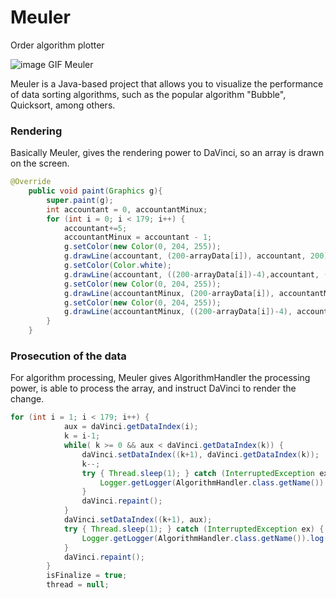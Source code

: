 # Meuler
Order algorithm plotter

![image GIF Meuler](https://dl.dropboxusercontent.com/s/7dw1jww94rs0e2h/meuler.gif?dl=0)

Meuler is a Java-based project that allows you to visualize the performance of data sorting algorithms, such as the popular algorithm "Bubble", Quicksort, among others.

### Rendering

Basically Meuler, gives the rendering power to DaVinci, so an array is drawn on the screen.

``` java
@Override
    public void paint(Graphics g){
        super.paint(g);
        int accountant = 0, accountantMinux;
        for (int i = 0; i < 179; i++) {
            accountant+=5;
            accountantMinux = accountant - 1;
            g.setColor(new Color(0, 204, 255));
            g.drawLine(accountant, (200-arrayData[i]), accountant, 200);
            g.setColor(Color.white);
            g.drawLine(accountant, ((200-arrayData[i])-4),accountant, (200-arrayData[i]));
            g.setColor(new Color(0, 204, 255));
            g.drawLine(accountantMinux, (200-arrayData[i]), accountantMinux, 200);
            g.setColor(new Color(0, 204, 255));
            g.drawLine(accountantMinux, ((200-arrayData[i])-4), accountantMinux, (200-arrayData[i]));
        }
    }
```

### Prosecution of the data

For algorithm processing, Meuler gives AlgorithmHandler the processing power, is able to process the array, and instruct DaVinci to render the change.

``` java
for (int i = 1; i < 179; i++) {
            aux = daVinci.getDataIndex(i);
            k = i-1;
            while( k >= 0 && aux < daVinci.getDataIndex(k)) {
                daVinci.setDataIndex((k+1), daVinci.getDataIndex(k));
                k--;
                try { Thread.sleep(1); } catch (InterruptedException ex) {
                    Logger.getLogger(AlgorithmHandler.class.getName()).log(Level.SEVERE, null, ex);
                }
                daVinci.repaint();    
            }
            daVinci.setDataIndex((k+1), aux);    
            try { Thread.sleep(1); } catch (InterruptedException ex) {
                Logger.getLogger(AlgorithmHandler.class.getName()).log(Level.SEVERE, null, ex);
            }
            daVinci.repaint();
        } 
        isFinalize = true;
        thread = null;
```
